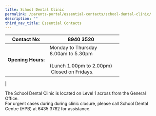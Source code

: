 ```yaml
---
title: School Dental Clinic
permalink: /parents-portal/essential-contacts/school-dental-clinic/
description: ""
third_nav_title: Essential Contacts
---
```

| **Contact No:** | 8940 3520 |  |
| -------- | -------- | -------- |
| **Opening Hours:**    | Monday to Thursday <br>  8.00am to 5.30pm <br><br> (Lunch 1.00pm to 2.00pm) <br> &nbsp;Closed on Fridays.    |     |
|

The School Dental Clinic is located on Level 1 across from the General Office.  
For urgent cases during during clinic closure, please call School Dental Centre (HPB) at 6435 3782 for assistance.  
